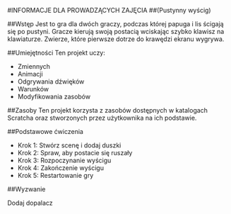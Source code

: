 #INFORMACJE DLA PROWADZĄCYCH ZAJĘCIA
##(Pustynny wyścig)

##Wstęp
Jest to gra dla dwóch graczy, podczas której papuga i lis ścigają się po pustyni. Gracze kierują swoją postacią wciskając szybko klawisz na klawiaturze. Zwierze, które pierwsze dotrze do krawędzi ekranu wygrywa.

##Umiejętności
Ten projekt uczy: 

* Zmiennych
* Animacji
* Odgrywania dźwięków
* Warunków
* Modyfikowania zasobów

##Zasoby
Ten projekt korzysta z zasobów dostępnych w katalogach Scratcha oraz stworzonych przez użytkownika na ich podstawie.

##Podstawowe ćwiczenia

* Krok 1: Stwórz scenę i dodaj duszki
* Krok 2: Spraw, aby postacie się ruszały
* Krok 3: Rozpoczynanie wyścigu
* Krok 4: Zakończenie wyścigu
* Krok 5: Restartowanie gry

##Wyzwanie 

Dodaj dopalacz
